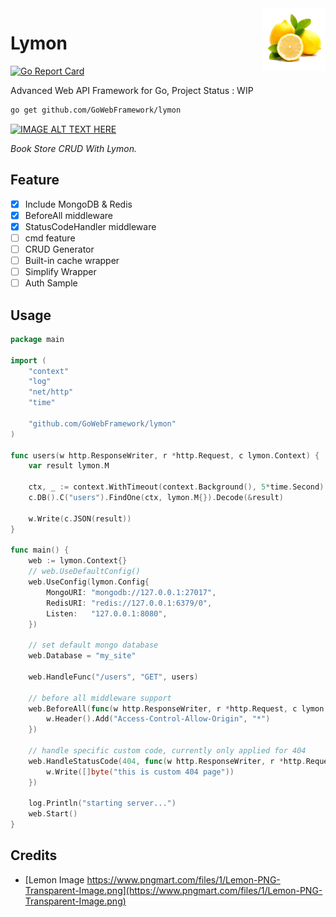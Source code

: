 <img align="right" width="100" height="100" src="https://github.com/GoWebFramework/lymon/blob/master/lemon.png?raw=true">

# Lymon

[![Go Report Card](https://goreportcard.com/badge/github.com/GoWebFramework/lymon)](https://goreportcard.com/report/github.com/GoWebFramework/lymon)

Advanced Web API Framework for Go, Project Status : WIP

```sh
go get github.com/GoWebFramework/lymon
```

[![IMAGE ALT TEXT HERE](https://img.youtube.com/vi/xS1D-tTrKmQ/0.jpg)](https://www.youtube.com/watch?v=xS1D-tTrKmQ)

_Book Store CRUD With Lymon._

## Feature

- [x] Include MongoDB & Redis
- [x] BeforeAll middleware
- [x] StatusCodeHandler middleware
- [ ] cmd feature
- [ ] CRUD Generator 
- [ ] Built-in cache wrapper
- [ ] Simplify Wrapper
- [ ] Auth Sample

## Usage

```go
package main

import (
	"context"
	"log"
	"net/http"
	"time"

	"github.com/GoWebFramework/lymon"
)

func users(w http.ResponseWriter, r *http.Request, c lymon.Context) {
	var result lymon.M

	ctx, _ := context.WithTimeout(context.Background(), 5*time.Second)
	c.DB().C("users").FindOne(ctx, lymon.M{}).Decode(&result)

	w.Write(c.JSON(result))
}

func main() {
	web := lymon.Context{}
	// web.UseDefaultConfig()
	web.UseConfig(lymon.Config{
		MongoURI: "mongodb://127.0.0.1:27017",
		RedisURI: "redis://127.0.0.1:6379/0",
		Listen:   "127.0.0.1:8080",
	})

	// set default mongo database
	web.Database = "my_site"

	web.HandleFunc("/users", "GET", users)

	// before all middleware support
	web.BeforeAll(func(w http.ResponseWriter, r *http.Request, c lymon.Context) {
		w.Header().Add("Access-Control-Allow-Origin", "*")
	})

	// handle specific custom code, currently only applied for 404
	web.HandleStatusCode(404, func(w http.ResponseWriter, r *http.Request, c lymon.Context) {
		w.Write([]byte("this is custom 404 page"))
	})

	log.Println("starting server...")
	web.Start()
}
```

## Credits

- [Lemon Image https://www.pngmart.com/files/1/Lemon-PNG-Transparent-Image.png](https://www.pngmart.com/files/1/Lemon-PNG-Transparent-Image.png)
